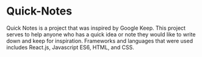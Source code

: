 # Quick-Notes

Quick Notes is a project that was inspired by Google Keep. This project serves to help anyone who has a quick idea or note they would like to write down and keep for inspiration. Frameworks and languages that were used includes React.js, Javascript ES6, HTML, and CSS. 
